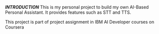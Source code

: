 ***INTRODUCTION***
This is my personal project to build my own AI-Based Personal Assistant.
It provides features such as STT and TTS.

This project is part of project assignment in IBM AI Developer courses on Coursera
